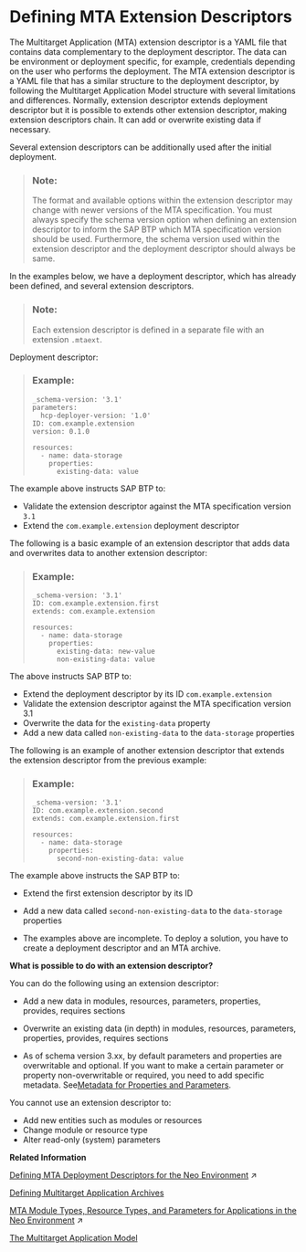 <!-- loio50df803465324d36851c79fd07e8972c -->

# Defining MTA Extension Descriptors

The Multitarget Application \(МТА\) extension descriptor is a YAML file that contains data complementary to the deployment descriptor. The data can be environment or deployment specific, for example, credentials depending on the user who performs the deployment. The MTA extension descriptor is a YAML file that has a similar structure to the deployment descriptor, by following the Multitarget Application Model structure with several limitations and differences. Normally, extension descriptor extends deployment descriptor but it is possible to extends other extension descriptor, making extension descriptors chain. It can add or overwrite existing data if necessary.

Several extension descriptors can be additionally used after the initial deployment.

> ### Note:  
> The format and available options within the extension descriptor may change with newer versions of the MTA specification. You must always specify the schema version option when defining an extension descriptor to inform the SAP BTP which MTA specification version should be used. Furthermore, the schema version used within the extension descriptor and the deployment descriptor should always be same.

In the examples below, we have a deployment descriptor, which has already been defined, and several extension descriptors.

> ### Note:  
> Each extension descriptor is defined in a separate file with an extension `.mtaext`.

Deployment descriptor:

> ### Example:  
> ```
> _schema-version: '3.1'
> parameters:
>   hcp-deployer-version: '1.0'
> ID: com.example.extension
> version: 0.1.0
> 
> resources:
>   - name: data-storage
>     properties:
>       existing-data: value
> ```

The example above instructs SAP BTP to:

-   Validate the extension descriptor against the MTA specification version `3.1`
-   Extend the `com.example.extension` deployment descriptor

The following is a basic example of an extension descriptor that adds data and overwrites data to another extension descriptor:

> ### Example:  
> ```
> _schema-version: '3.1'
> ID: com.example.extension.first
> extends: com.example.extension
> 
> resources:
>   - name: data-storage
>     properties:
>       existing-data: new-value
>       non-existing-data: value
> ```

The above instructs SAP BTP to:

-   Extend the deployment descriptor by its ID `com.example.extension`
-   Validate the extension descriptor against the MTA specification version 3.1
-   Overwrite the data for the `existing-data` property
-   Add a new data called `non-existing-data` to the `data-storage` properties

The following is an example of another extension descriptor that extends the extension descriptor from the previous example:

> ### Example:  
> ```
> _schema-version: '3.1'
> ID: com.example.extension.second
> extends: com.example.extension.first
> 
> resources:
>   - name: data-storage
>     properties:
>       second-non-existing-data: value
> ```

The example above instructs the SAP BTP to:

-   Extend the first extension descriptor by its ID
-   Add a new data called `second-non-existing-data` to the `data-storage` properties

-   The examples above are incomplete. To deploy a solution, you have to create a deployment descriptor and an MTA archive.



**What is possible to do with an extension descriptor?**

You can do the following using an extension descriptor:

-   Add a new data in modules, resources, parameters, properties, provides, requires sections

-   Overwrite an existing data \(in depth\) in modules, resources, parameters, properties, provides, requires sections

-   As of schema version 3.xx, by default parameters and properties are overwritable and optional. If you want to make a certain parameter or property non-overwritable or required, you need to add specific metadata. See[Metadata for Properties and Parameters](Metadata_for_Properties_and_Parameters_fca2ced.md).

You cannot use an extension descriptor to:

-   Add new entities such as modules or resources
-   Change module or resource type
-   Alter read-only \(system\) parameters

**Related Information**  


[Defining MTA Deployment Descriptors for the Neo Environment](https://help.sap.com/viewer/ea72206b834e4ace9cd834feed6c0e09/Cloud/en-US/ef90452321f84b43af8d14d4012aefe0.html "") :arrow_upper_right:

[Defining Multitarget Application Archives](Defining_Multitarget_Application_Archives_33a0e0e.md "You package the MTA deployment descriptor and module binaries in an MTA archive. You can manually do so as described below, or alternatively use the Cloud MTA Build tool.")

[MTA Module Types, Resource Types, and Parameters for Applications in the Neo Environment](https://help.sap.com/viewer/ea72206b834e4ace9cd834feed6c0e09/Cloud/en-US/f1caa871360c40e7be7ce4264ab9c336.html "") :arrow_upper_right:

[The Multitarget Application Model](http://go.sap.com/documents/2016/06/e2f618e4-757c-0010-82c7-eda71af511fa.html)


